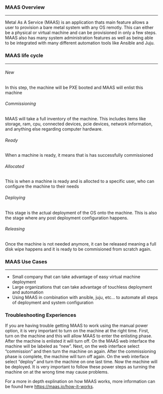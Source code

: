 ### MAAS Overview
-------
Metal As A Service (MAAS) is an application thats main feature allows a user to provision a bare metal system with any OS remotly. This can either be a physical or virtual machine and can be provisioned in only a few steps. MAAS also has many system administration features as well as being able to be integrated with many different automation tools like Ansible and Juju. 

### MAAS life cycle
-------
###### New
In this step, the machine will be PXE booted and MAAS will enlist this machine

###### Commissioning
MAAS will take a full inventory of the machine. This includes items like storage, ram, cpu, connected devices, pcie devices, network information, and anything else regarding computer hardware. 

###### Ready
When a machine is ready, it means that is has successfully commissioned 

###### Allocated
This is when a machine is ready and is allocted to a specific user, who can configure the machine to their needs

###### Deploying
This stage is the actual deployment of the OS onto the machine. This is also the stage where any post deployment configuration happens. 

###### Releasing 
Once the machine is not needed anymore, it can be released meaning a full disk wipe happens and it is ready to be commisioned from scratch again. 

### MAAS Use Cases
------
* Small company that can take advantage of easy virtual machine deployment
* Large organizations that can take advantage of touchless deployment and automation
* Using MAAS in combination with ansible, juju, etc… to automate all steps of deployment and system configuration

### Troubleshooting Experiences 
If you are having trouble getting MAAS to work using the manual power option, it is very important to turn on the machine at the right time. First, turn on the machine and this will allow MAAS to enter the enlisting phase. After the machine is enlisted it will turn off. On the MAAS web interface the machine will be labeled as “new”. Next, on the web interface select “commission” and then turn the machine on again. After the commissioning phase is complete, the machine will turn off again. On the web interface select “deploy” and turn the machine on one last time. Now the machine will be deployed. It is very important to follow these power steps as turning the machine on at the wrong time may cause problems. 

For a more in depth explination on how MAAS works, more information can be found here https://maas.io/how-it-works.
